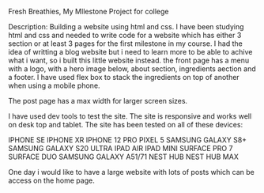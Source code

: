 Fresh Breathies, My MIlestone Project for college

Description:
Building a website using html and css. I have been studying html and css and needed to write code for a website which has either 3 section or at least 3 pages for the first milestone in my course. I had the idea of writting a blog website but i need to learn more to be able to achive what i want, so i built this little website instead. the front page has a menu with a logo, with a hero image below, about section, ingredients aection and a footer. I have used flex box to stack the ingredients on top of another when using a mobile phone. 

The post page has a max width for larger screen sizes. 

I have used dev tools to test the site. The site is responsive and works well on desk top and tablet. 
The site has been tested on all of these devices:

IPHONE SE
IPHONE XR
IPHONE 12 PRO
PIXEL 5
SAMSUNG GALAXY S8+
SAMSUNG GALAXY S20 ULTRA
IPAD AIR
IPAD MINI
SURFACE PRO 7
SURFACE DUO
SAMSUNG GALAXY A51/71
NEST HUB
NEST HUB MAX

One day i would like to have a large website with lots of posts which can be access on the home page. 